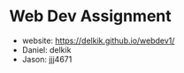 # Web Dev Assignment

- website: https://delkik.github.io/webdev1/
- Daniel: delkik
- Jason: jjj4671